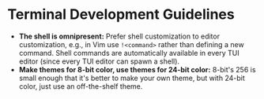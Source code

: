 # Terminal Development Guidelines

- **The shell is omnipresent:** Prefer shell customization to editor customization, e.g., in Vim use `!<command>` rather than defining a new command. Shell commands are automatically available in every TUI editor (since every TUI editor can spawn a shell).
- **Make themes for 8-bit color, use themes for 24-bit color:** 8-bit's 256 is small enough that it's better to make your own theme, but with 24-bit color, just use an off-the-shelf theme.

